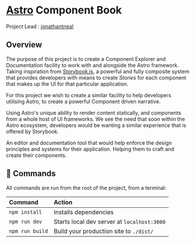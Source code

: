 # [Astro](https://astro.build) Component Book

Project Lead : [jonathantneal](https://github.com/jonathantneal)

## Overview

The purpose of this project is to create a Component Explorer and Documentation facility to work with and alongside the Astro framework.
Taking inspiration from [Storybook.js](https://github.com/storybookjs/storybook), a powerful and fully composite system that provides developers with means to create *Stories* for each component that makes up the UI for that particular application.

For this project we wish to create a similar facility to help developers utilising Astro, to create a powerful Component driven narrative. 

Using Astro's unique ability to render content statically, and components from a whole host of UI frameworks. We see the need that soon within the Astro ecosystem, developers would be wanting a similar experience that is offered by Storybook.

An editor and documentation tool that would help enforce the design principles and systems for their application. Helping them to craft and create their components.

## 🧞 Commands

All commands are run from the root of the project, from a terminal:

| Command         | Action                                      |
|:----------------|:--------------------------------------------|
| `npm install`   | Installs dependencies                       |
| `npm run dev`   | Starts local dev server at `localhost:3000` |
| `npm run build` | Build your production site to `./dist/`     |
